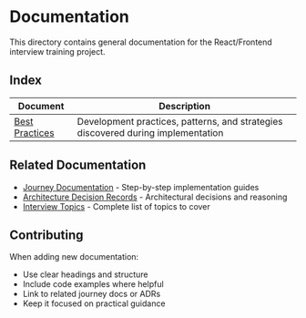 # Documentation

This directory contains general documentation for the React/Frontend interview training project.

## Index

| Document | Description |
|----------|-------------|
| [Best Practices](best-practices.md) | Development practices, patterns, and strategies discovered during implementation |

## Related Documentation

- [Journey Documentation](../journey/README.md) - Step-by-step implementation guides
- [Architecture Decision Records](../adr/README.md) - Architectural decisions and reasoning
- [Interview Topics](../interview-topics.md) - Complete list of topics to cover

## Contributing

When adding new documentation:
- Use clear headings and structure
- Include code examples where helpful
- Link to related journey docs or ADRs
- Keep it focused on practical guidance